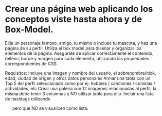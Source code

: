 # Crear una página web aplicando los conceptos viste hasta ahora y de Box-Model.

Elije un personaje famoso, amigo, tu mismo o incluso tu mascota, y haz una página de su perfil.
Utiliza el box model para diseñar y organizar los elementos de la página. 
Asegúrate de aplicar correctamente el contenido, relleno, borde y margen para cada elemento, utilizando las propiedades correspondientes de CSS.

Requisitos:
Incluye una imagen y nombre del usuario, el sobrenombre/nick, edad, ciudad de origen y otros datos personales
Armar una tabla con un Top 5  del perfil seleccionado como por ej: hobbies / canciones / comidas / actividades, etc
Crear una galería con 12 imágenes relacionadas al perfil, la misma debe tener 3 columnas y NO utilizar tabla para ello.
Incluir una lista de hashtags utilizando <ul> pero que NO se visualicen como lista.